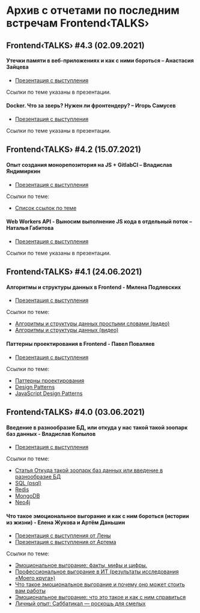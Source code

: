 # Архив с отчетами по последним встречам Frontend‹TALKS›

## Frontend‹TALKS› #4.3 (02.09.2021)

#### Утечки памяти в веб-приложениях и как с ними бороться – Анастасия Зайцева
- [Презентация с выступления](https://docs.google.com/presentation/d/18cX0K7udD1u-BN7xAQfvuVZnV2NT0OAc/edit?usp=sharing&ouid=115189978785261566227&rtpof=true&sd=true)

Ссылки по теме указаны в презентации.


#### Docker. Что за зверь? Нужен ли фронтендеру? – Игорь Самусев
- [Презентация с выступления](https://docs.google.com/presentation/d/1hVzWJjw8FqaGtKgt4Lu-6Ii-RsEH6hRw/edit?usp=sharing&ouid=115189978785261566227&rtpof=true&sd=true)

Ссылки по теме указаны в презентации.



## Frontend‹TALKS› #4.2 (15.07.2021)

#### Опыт создания монорепозитория на JS + GitlabCI – Владислав Яндимиркин
- [Презентация с выступления](https://docs.google.com/presentation/d/1GDkdctRIstQfievJv6qRBp-qmRYH2xdc/edit?usp=sharing&ouid=115189978785261566227&rtpof=true&sd=true)

Ссылки по теме:
- [Список ссылок по теме](https://thevlad.ru/blog/ts-gitlab-ci)


#### Web Workers API - Выносим выполнение JS кода в отдельный поток – Наталья Габитова
- [Презентация с выступления](https://drive.google.com/file/d/1mOq21MwOElt-jlaoDUibw-ofIkne5JQK/view?usp=sharing)

Ссылки по теме указаны в презентации.



## Frontend‹TALKS› #4.1 (24.06.2021)

#### Алгоритмы и структуры данных в Frontend - Милена Подлевских
- [Презентация с выступления](https://drive.google.com/file/d/1Ex5_ci1pPiu4C-qKiR7nid6WCmVTngw9/view?usp=sharing)

Ссылки по теме:
- [Алгоритмы и структуры данных простыми словами (видео)](https://youtu.be/CB9bS46vl04)
- [Алгоритмы и структуры данных (видео)](https://youtu.be/ijwbVxLMp58)


#### Паттерны проектирования в Frontend - Павел Поваляев
- [Презентация с выступления](https://drive.google.com/file/d/1PQBZhRG7Qnpoj_AgpPjGTuRWk0X44HbP/view?usp=sharing)

Ссылки по теме:
- [Паттерны проектирования](https://refactoring.guru/ru/design-patterns)
- [Design Patterns](https://sourcemaking.com/design_patterns)
- [JavaScript Design Patterns](https://dofactory.com/javascript/design-patterns)



## Frontend‹TALKS› #4.0 (03.06.2021)

#### Введение в разнообразие БД, или откуда у нас такой такой зоопарк баз данных - Владислав Копылов
- [Презентация с выступления](https://drive.google.com/file/d/1IMG_aPvyubD5ioa6JRCEr_ctX-0CIzZh/view?usp=sharing)

Ссылки по теме:
- [Статья Откуда такой зоопарк баз данных или введение в разнообразие БД](https://kopilov-vlad.medium.com/%D0%BE%D1%82%D0%BA%D1%83%D0%B4%D0%B0-%D1%82%D0%B0%D0%BA%D0%BE%D0%B9-%D0%B7%D0%BE%D0%BE%D0%BF%D0%B0%D1%80%D0%BA-%D0%B1%D0%B0%D0%B7-%D0%B4%D0%B0%D0%BD%D0%BD%D1%8B%D1%85-%D0%B8%D0%BB%D0%B8-%D0%B2%D0%B2%D0%B5%D0%B4%D0%B5%D0%BD%D0%B8%D0%B5-%D0%B2-%D1%80%D0%B0%D0%B7%D0%BD%D0%BE%D0%BE%D0%B1%D1%80%D0%B0%D0%B7%D0%B8%D0%B5-%D0%B1%D0%B4-a99a0fc2371c)
- [SQL (psql)](https://www.postgresql.org/)
- [Redis](https://redis.io/)
- [MongoDB](https://www.mongodb.com/)
- [Neo4j](https://neo4j.com/)


#### Что такое эмоциональное выгорание и как с ним бороться (истории из жизни) - Елена Жукова и Артём Даньшин
- [Презентация с выступления от Лены](https://drive.google.com/file/d/1aS8SglgPXuTNVP_J8dWvrq8Pg5ZYBSBx/view?usp=sharing)
- [Презентация с выступления от Артема](https://docs.google.com/presentation/d/1xFqiFJzdmYVVDiLICTcbvT4FSfjdMD62rua5an4Qv6s/edit?usp=sharing)

Ссылки по теме:
- [Эмоциональное выгорание: факты, мифы и цифры.](https://zen.yandex.ru/media/id/5f875cc5b8d88c21215b6586/emocionalnoe-vygoranie-fakty-mify-i-cifry-6042119a9e9a5735c1123037)
- [Профессиональное выгорание в ИТ (результаты исследования «Моего круга»)](https://m.habr.com/ru/amp/post/437264/)
- [Что такое эмоциональное выгорание и почему оно может стоить вам работы](https://ryazan.hh.ru/article/28063?from=article_28401)
- [Эмоциональное выгорание: что это такое и как с ним справиться](https://trends.rbc.ru/trends/social/5f579bf89a7947f37c2be752)
- [Личный опыт: Саббатикал — роскошь для смелых](https://tjournal.ru/stories/221408-lichnyy-opyt-sabbatikal-roskosh-dlya-smelyh)
